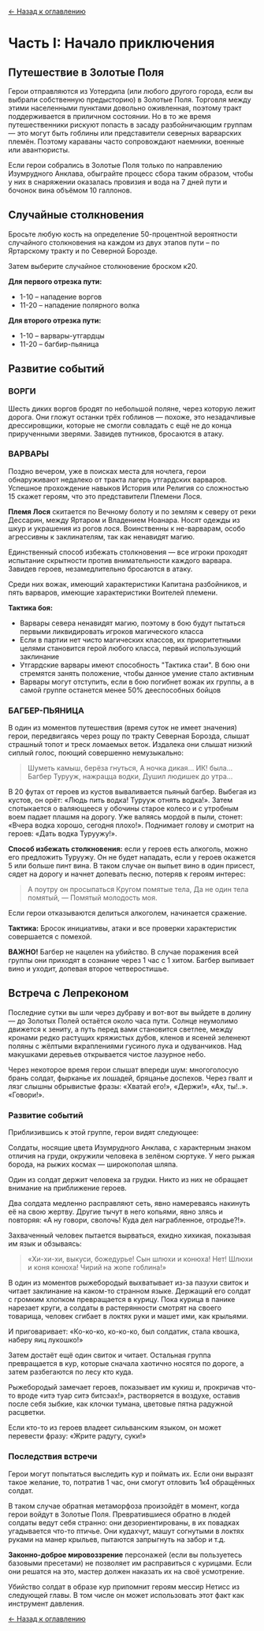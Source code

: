 [← Назад к оглавлению](README.md)

# Часть I: Начало приключения

## Путешествие в Золотые Поля

Герои отправляются из Уотердипа (или любого другого города, если вы выбрали собственную предысторию) в Золотые Поля. Торговля между этими населенными пунктами довольно оживленная, поэтому тракт поддерживается в приличном состоянии. Но в то же время путешественники рискуют попасть в засаду разбойничающим группам — это могут быть гоблины или представители северных варварских племён. Поэтому караваны часто сопровождают наемники, военные или авантюристы.

Если герои собрались в Золотые Поля только по направлению Изумрудного Анклава, обыграйте процесс сбора таким образом, чтобы у них в снаряжении оказалась провизия и вода на 7 дней пути и бочонок вина объёмом 10 галлонов.

## Случайные столкновения

Бросьте любую кость на определение 50-процентной вероятности случайного столкновения на каждом из двух этапов пути – по Яртарскому тракту и по Северной Борозде.

Затем выберите случайное столкновение броском к20.

**Для первого отрезка пути:**
- 1-10 – нападение воргов
- 11-20 – нападение полярного волка

**Для второго отрезка пути:**
- 1-10 – варвары-утгардцы
- 11-20 – багбир-пьяница

## Развитие событий

### ВОРГИ
Шесть диких воргов бродят по небольшой поляне, через которую лежит дорога. Они гложут останки трёх гоблинов — похоже, это незадачливые дрессировщики, которые не смогли совладать с ещё не до конца прирученными зверями. Завидев путников, бросаются в атаку.

### ВАРВАРЫ
Поздно вечером, уже в поисках места для ночлега, герои обнаруживают недалеко от тракта лагерь утгардских варваров. Успешное прохождение навыков История или Религия со сложностью 15 скажет героям, что это представители Племени Лося.

**Племя Лося** скитается по Вечному болоту и по землям к северу от реки Дессарин, между Яртаром и Владением Ноанара. Носят одежды из шкур и украшения из рогов лося. Воинственны к не-варварам, особо агрессивны к заклинателям, так как ненавидят магию.

Единственный способ избежать столкновения — все игроки проходят испытание скрытности против внимательности каждого варвара. Завидев героев, незамедлительно бросаются в атаку.

Среди них вожак, имеющий характеристики Капитана разбойников, и пять варваров, имеющие характеристики Воителей племени.

**Тактика боя:**
- Варвары севера ненавидят магию, поэтому в бою будут пытаться первыми ликвидировать игроков магического класса
- Если в партии нет чисто магических классов, их приоритетными целями становится герой любого класса, первый использующий заклинание
- Утгардские варвары имеют способность "Тактика стаи". В бою они стремятся занять положение, чтобы данное умение стало активным
- Варвары могут отступить, если в бою погибнет вожак их группы, а в самой группе останется менее 50% дееспособных бойцов

### БАГБЕР-ПЬЯНИЦА
В один из моментов путешествия (время суток не имеет значения) герои, передвигаясь через рощу по тракту Северная Борозда, слышат страшный топот и треск ломаемых веток. Издалека они слышат низкий сиплый голос, поющий совершенно немузыкально:

> Шуметь камыш, берёза гнуться,
> А ночка дикая… ИК! была…
> Багбер Турууж, нажрацца водки,
> Душил людишек до утра…

В 20 футах от героев из кустов вываливается пьяный багбер. Выбегая из кустов, он орёт: «Людь пить водка! Турууж отнять водка!». Затем спотыкается о валяющееся у обочины старое колесо и с утробным воем падает плашмя на дорогу. Уже валяясь мордой в пыли, стонет: «Вчера водка хорошо, сегодня плохо!». Поднимает голову и смотрит на героев: «Дать водка Туруужу!».

**Способ избежать столкновения:** если у героев есть алкоголь, можно его предложить Туруужу. Он не будет нападать, если у героев окажется 5 или больше пинт вина. В таком случае он выпьет вино в один присест, сядет на дорогу и начнет допевать песню, потеряв к героям интерес:

> А поутру он просыпаться
> Кругом помятые тела,
> Да не один тела помятый, —
> Помятый молодость моя.

Если герои отказываются делиться алкоголем, начинается сражение.

**Тактика:** Бросок инициативы, атаки и все проверки характеристик совершается с помехой.

**ВАЖНО!** Багбер не нацелен на убийство. В случае поражения всей группы они приходят в сознание через 1 час с 1 хитом. Багбер выпивает вино и уходит, допевая второе четверостишье.

## Встреча с Лепреконом

Последние сутки вы шли через дубраву и вот-вот вы выйдете в долину — до Золотых Полей остаётся около часа пути. Солнце неумолимо движется к зениту, а путь перед вами становится светлее, между кронами редко растущих кряжистых дубов, кленов и ясеней зеленеют поляны с жёлтыми вкраплениями гусиного лука и одуванчиков. Над макушками деревьев открывается чистое лазурное небо.

Через некоторое время герои слышат впереди шум: многоголосую брань солдат, фырканье их лошадей, бряцанье доспехов. Через гвалт и лязг слышны обрывистые фразы: «Хватай его!», «Держи!», «Ах, ты!..». «Говори!».

### Развитие событий

Приблизившись к этой группе, герои видят следующее:

Солдаты, носящие цвета Изумрудного Анклава, с характерным знаком отличия на груди, окружили человека в зелёном сюртуке. У него рыжая борода, на рыжих космах — широкополая шляпа.

Один из солдат держит человека за грудки. Никто из них не обращает внимание на приближение героев.

Два солдата медленно расправляют сеть, явно намереваясь накинуть её на свою жертву. Другие тычут в него копьями, явно злясь и повторяя: «А ну говори, сволочь! Куда дел награбленное, отродье?!».

Захваченный человек пытается вырваться, ехидно хихикая, показывая им язык и обзываясь:

> «Хи-хи-хи, выкуси, божедурье! Сын шлюхи и конюха! Нет! Шлюхи и коня конюха! Чирий на жопе гоблина!»

В один из моментов рыжебородый выхватывает из-за пазухи свиток и читает заклинание на каком-то странном языке. Держащий его солдат с громким хлопком превращается в курицу. Пока курица в панике нарезает круги, а солдаты в растерянности смотрят на своего товарища, человек сгибает в локтях руки и машет ими, как крыльями.

И приговаривает: «Ко-ко-ко, ко-ко-ко, был солдатик, стала квошка, наберу яиц лукошко!»

Затем достаёт ещё один свиток и читает. Остальная группа превращается в кур, которые сначала хаотично носятся по дороге, а затем разбегаются по лесу кто куда.

Рыжебородый замечает героев, показывает им кукиш и, прокричав что-то вроде «итэ туар ситэ битсэах!», растворяется в воздухе, оставив после себя зыбкие, как клочки тумана, цветовые пятна радужной расцветки.

Если кто-то из героев владеет сильванским языком, он может перевести фразу: «Жрите радугу, суки!»

### Последствия встречи

Герои могут попытаться выследить кур и поймать их. Если они выразят такое желание, то, потратив 1 час, они смогут отловить 1к4 обращённых солдат.

В таком случае обратная метаморфоза произойдёт в момент, когда герои войдут в Золотые Поля. Превратившиеся обратно в людей солдаты ведут себя странно: они дезориентированы, в их повадках угадывается что-то птичье. Они кудахчут, машут согнутыми в локтях руками на манер крыльев, пытаются запрыгнуть на забор и т.д.

**Законно-доброе мировоззрение** персонажей (если вы пользуетесь базовыми пресетами) не позволяет им расправиться с курицами. Если они решатся на это, мастер должен наказать их на своё усмотрение.

Убийство солдат в образе кур припомнит героям мессир Нетисс из следующей главы. В том числе он может использовать этот факт как инструмент давления.

[← Назад к оглавлению](README.md)